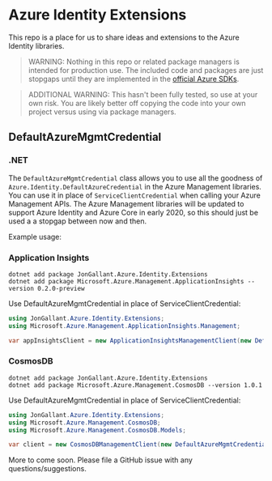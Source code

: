 # Azure Identity Extensions

This repo is a place for us to share ideas and extensions to the Azure Identity libraries.

> WARNING: Nothing in this repo or related package managers is intended for production use.  The included code and packages are just stopgaps until they are implemented in the [official Azure SDKs](https://aka.ms/sdkdocs).

> ADDITIONAL WARNING: This hasn't been fully tested, so use at your own risk.  You are likely better off copying the code into your own project versus using via package managers.

## DefaultAzureMgmtCredential

### .NET
The `DefaultAzureMgmtCredential` class allows you to use all the goodness of `Azure.Identity.DefaultAzureCredential` in the Azure Management libraries. You can use it in place of `ServiceClientCredential` when calling your Azure Management APIs. The Azure Management libraries will be updated to support Azure Identity and Azure Core in early 2020, so this should just be used a a stopgap between now and then.

Example usage:


### Application Insights

```
dotnet add package JonGallant.Azure.Identity.Extensions
dotnet add package Microsoft.Azure.Management.ApplicationInsights --version 0.2.0-preview
```

Use DefaultAzureMgmtCredential in place of ServiceClientCredential:
```csharp
using JonGallant.Azure.Identity.Extensions;
using Microsoft.Azure.Management.ApplicationInsights.Management;

var appInsightsClient = new ApplicationInsightsManagementClient(new DefaultAzureMgmtCredential());
```


### CosmosDB

```
dotnet add package JonGallant.Azure.Identity.Extensions
dotnet add package Microsoft.Azure.Management.CosmosDB --version 1.0.1
```

Use DefaultAzureMgmtCredential in place of ServiceClientCredential:
```csharp
using JonGallant.Azure.Identity.Extensions;
using Microsoft.Azure.Management.CosmosDB;
using Microsoft.Azure.Management.CosmosDB.Models;

var client = new CosmosDBManagementClient(new DefaultAzureMgmtCredential());
```

More to come soon.  Please file a GitHub issue with any questions/suggestions.
